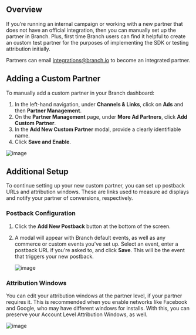 ## Overview

If you’re running an internal campaign or working with a new partner that does not have an official integration, then you can manually set up the partner in Branch. Plus, first time Branch users can find it helpful to create an custom test partner for the purposes of implementing the SDK or testing attribution initially.

Partners can email integrations@branch.io to become an integrated partner.

## Adding a Custom Partner

To manually add a custom partner in your Branch dashboard:

1. In the left-hand navigation, under **Channels & Links**, click on **Ads** and then **Partner Management**.
2. On the **Partner Management** page, under **More Ad Partners**, click **Add Custom Partner**.
3. In the **Add New Custom Partner** modal, provide a clearly identifiable name.
4. Click **Save and Enable**.

![image](/_assets/img/pages/deep-linked-ads/custom-partner.png)

## Additional Setup

To continue setting up your new custom partner, you can set up postback URLs and attribution windows. These are links used to measure ad displays and notify your partner of conversions, respectively.

### Postback Configuration

1. Click the **Add New Postback** button at the bottom of the screen.

2. A modal will appear with Branch default events, as well as any commerce or custom events you've set up. Select an event, enter a postback URL if you're asked to, and click **Save**. This will be the event that triggers your new postback.

    ![image](/_assets/img/pages/deep-linked-ads/branch-universal-ads/add-new-postback-modal1.png)

### Attribution Windows

You can edit your attribution windows at the partner level, if your partner requires it. This is recommended when you enable networks like Facebook and Google, who may have different windows for installs. With this, you can preserve your Account Level Attribution Windows, as well.

   ![image](/_assets/img/pages/deep-linked-ads/branch-universal-ads/anaw_clear.png)
